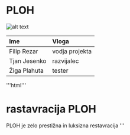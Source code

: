 # PLOH


![alt text](PLOH.jpg)

| Ime           | Vloga   |
| :---          | :----   |    
| Filip Rezar   | vodja projekta       |
| Tjan Jesenko  | razvijalec        | 
| Žiga Plahuta  | tester       | 


'''html'''
<h1>rastavracija PLOH</h1>
<p1>PLOH je zelo prestižna in luksizna restavracija</p1>
'''
